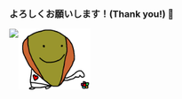 ### よろしくお願いします！(Thank you!) 🐢

<a href="https://github.com/anuraghazra/github-readme-stats/blob/master/readme_ja.md">
  <img align="left" src="https://github-readme-stats.vercel.app/api?username=sachiko-kame&count_private=true&show_icons=true&theme=radical" />
</a>

<a href="https://github.com/sachiko-kame">
  <img width=130 align="left" src="https://github.com/sachiko-kame/sachiko-kame/blob/master/aa.png?raw=true" />
</a>

